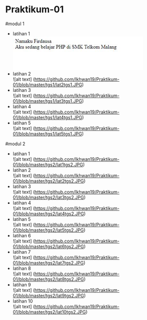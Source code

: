 # Praktikum-01
#modul 1
* latihan 1 <br>
![alt_text](https://github.com/Ikhwan19/Praktikum-01/blob/master/tgs1/lat1tgs1.JPG)
* latihan 2<br>
![alt text] (https://github.com/Ikhwan19/Praktikum-01/blob/master/tgs1/lat2tgs1.JPG)
* latihan 3<br>
![alt text] (https://github.com/Ikhwan19/Praktikum-01/blob/master/tgs1/lat3tgs1.JPG)
* latihan 4<br>
![alt text] (https://github.com/Ikhwan19/Praktikum-01/blob/master/tgs1/lat4tgs1.JPG)
* latihan 5<br>
![alt text] (https://github.com/Ikhwan19/Praktikum-01/blob/master/tgs1/lat5tgs1.JPG)

#modul 2
* latihan 1<br>
![alt text] (https://github.com/Ikhwan19/Praktikum-01/blob/master/tgs2/lat1tgs2.JPG)
* latihan 2<br>
![alt text] (https://github.com/Ikhwan19/Praktikum-01/blob/master/tgs2/lat2tgs2.JPG)
* latihan 3<br>
![alt text] (https://github.com/Ikhwan19/Praktikum-01/blob/master/tgs2/lat3tgs2.JPG)
* latihan 4<br>
![alt text] (https://github.com/Ikhwan19/Praktikum-01/blob/master/tgs2/lat4tgs2.JPG)
* latihan 5<br>
![alt text] (https://github.com/Ikhwan19/Praktikum-01/blob/master/tgs2/lat5tgs2.JPG)
* latihan 6<br>
![alt text] (https://github.com/Ikhwan19/Praktikum-01/blob/master/tgs2/lat6tgs2.JPG)
* latihan 7<br>
![alt text] (https://github.com/Ikhwan19/Praktikum-01/blob/master/tgs2/lat7tgs2.JPG)
* latihan 8<br>
![alt text] (https://github.com/Ikhwan19/Praktikum-01/blob/master/tgs2/lat8tgs2.JPG)
* latihan 9<br>
![alt text] (https://github.com/Ikhwan19/Praktikum-01/blob/master/tgs2/lat9tgs2.JPG)
* latihan 10<br>
![alt text] (https://github.com/Ikhwan19/Praktikum-01/blob/master/tgs2/lat10tgs2.JPG)
